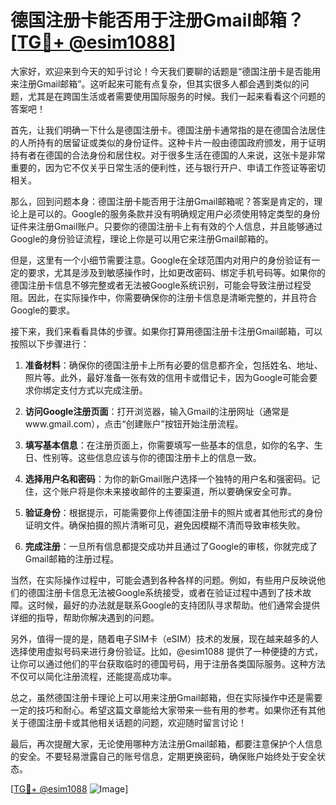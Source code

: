 # 德国注册卡能否用于注册Gmail邮箱？[[TG💪+ @esim1088](https://t.me/s/esim1088)]

大家好，欢迎来到今天的知乎讨论！今天我们要聊的话题是“德国注册卡是否能用来注册Gmail邮箱”。这听起来可能有点复杂，但其实很多人都会遇到类似的问题，尤其是在跨国生活或者需要使用国际服务的时候。我们一起来看看这个问题的答案吧！

首先，让我们明确一下什么是德国注册卡。德国注册卡通常指的是在德国合法居住的人所持有的居留证或类似的身份证件。这种卡片一般由德国政府颁发，用于证明持有者在德国的合法身份和居住权。对于很多生活在德国的人来说，这张卡是非常重要的，因为它不仅关乎日常生活的便利性，还与银行开户、申请工作签证等密切相关。

那么，回到问题本身：德国注册卡能否用于注册Gmail邮箱呢？答案是肯定的，理论上是可以的。Google的服务条款并没有明确规定用户必须使用特定类型的身份证件来注册Gmail账户。只要你的德国注册卡上有有效的个人信息，并且能够通过Google的身份验证流程，理论上你是可以用它来注册Gmail邮箱的。

但是，这里有一个小细节需要注意。Google在全球范围内对用户的身份验证有一定的要求，尤其是涉及到敏感操作时，比如更改密码、绑定手机号码等。如果你的德国注册卡信息不够完整或者无法被Google系统识别，可能会导致注册过程受阻。因此，在实际操作中，你需要确保你的注册卡信息是清晰完整的，并且符合Google的要求。

接下来，我们来看看具体的步骤。如果你打算用德国注册卡注册Gmail邮箱，可以按照以下步骤进行：

1. **准备材料**：确保你的德国注册卡上所有必要的信息都齐全，包括姓名、地址、照片等。此外，最好准备一张有效的信用卡或借记卡，因为Google可能会要求你绑定支付方式以完成注册。

2. **访问Google注册页面**：打开浏览器，输入Gmail的注册网址（通常是www.gmail.com），点击“创建账户”按钮开始注册流程。

3. **填写基本信息**：在注册页面上，你需要填写一些基本的信息，如你的名字、生日、性别等。这些信息应该与你的德国注册卡上的信息一致。

4. **选择用户名和密码**：为你的新Gmail账户选择一个独特的用户名和强密码。记住，这个账户将是你未来接收邮件的主要渠道，所以要确保安全可靠。

5. **验证身份**：根据提示，可能需要你上传德国注册卡的照片或者其他形式的身份证明文件。确保拍摄的照片清晰可见，避免因模糊不清而导致审核失败。

6. **完成注册**：一旦所有信息都提交成功并且通过了Google的审核，你就完成了Gmail邮箱的注册过程。

当然，在实际操作过程中，可能会遇到各种各样的问题。例如，有些用户反映说他们的德国注册卡信息无法被Google系统接受，或者在验证过程中遇到了技术故障。这时候，最好的办法就是联系Google的支持团队寻求帮助。他们通常会提供详细的指导，帮助你解决遇到的问题。

另外，值得一提的是，随着电子SIM卡（eSIM）技术的发展，现在越来越多的人选择使用虚拟号码来进行身份验证。比如，@esim1088 提供了一种便捷的方式，让你可以通过他们的平台获取临时的德国号码，用于注册各类国际服务。这种方法不仅可以简化注册流程，还能提高成功率。

总之，虽然德国注册卡理论上可以用来注册Gmail邮箱，但在实际操作中还是需要一定的技巧和耐心。希望这篇文章能给大家带来一些有用的参考。如果你还有其他关于德国注册卡或其他相关话题的问题，欢迎随时留言讨论！

最后，再次提醒大家，无论使用哪种方法注册Gmail邮箱，都要注意保护个人信息的安全。不要轻易泄露自己的账号信息，定期更换密码，确保账户始终处于安全状态。

[[TG💪+ @esim1088](https://t.me/s/esim1088) ![Image](https://i.postimg.cc/4NQfJmqS/Snipaste-2025-05-13-00-14-12.png)]